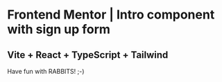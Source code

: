 # Frontend Mentor | Intro component with sign up form

## Vite + React + TypeScript + Tailwind

Have fun with RABBITS! ;-)
